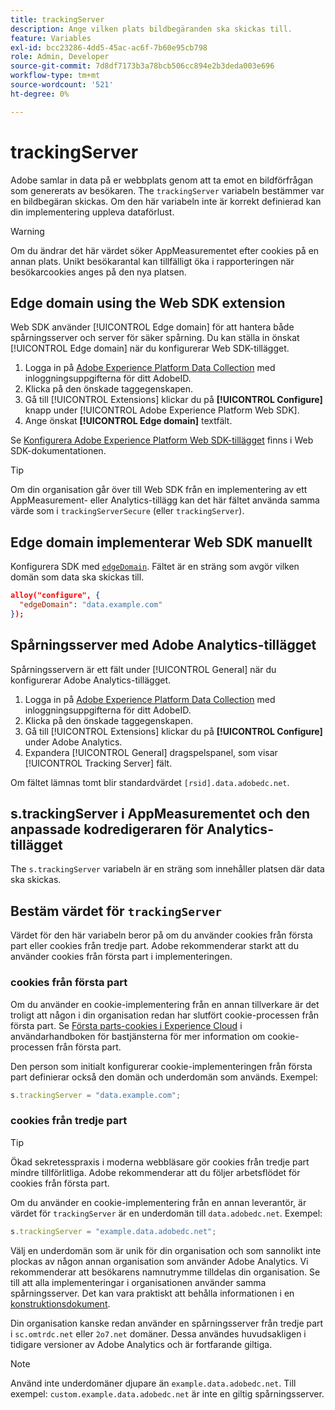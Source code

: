 ```yaml
---
title: trackingServer
description: Ange vilken plats bildbegäranden ska skickas till.
feature: Variables
exl-id: bcc23286-4dd5-45ac-ac6f-7b60e95cb798
role: Admin, Developer
source-git-commit: 7d8df7173b3a78bcb506cc894e2b3deda003e696
workflow-type: tm+mt
source-wordcount: '521'
ht-degree: 0%

---
```


# trackingServer

Adobe samlar in data på er webbplats genom att ta emot en bildförfrågan som genererats av besökaren. The `trackingServer` variabeln bestämmer var en bildbegäran skickas. Om den här variabeln inte är korrekt definierad kan din implementering uppleva dataförlust.

>[!WARNING]
>
>Om du ändrar det här värdet söker AppMeasurementet efter cookies på en annan plats. Unikt besökarantal kan tillfälligt öka i rapporteringen när besökarcookies anges på den nya platsen.

## Edge domain using the Web SDK extension

Web SDK använder [!UICONTROL Edge domain] för att hantera både spårningsserver och server för säker spårning. Du kan ställa in önskat [!UICONTROL Edge domain] när du konfigurerar Web SDK-tillägget.

1. Logga in på [Adobe Experience Platform Data Collection](https://experience.adobe.com/data-collection) med inloggningsuppgifterna för ditt AdobeID.
1. Klicka på den önskade taggegenskapen.
1. Gå till [!UICONTROL Extensions] klickar du på **[!UICONTROL Configure]** knapp under [!UICONTROL Adobe Experience Platform Web SDK].
1. Ange önskat **[!UICONTROL Edge domain]** textfält.

Se [Konfigurera Adobe Experience Platform Web SDK-tillägget](https://experienceleague.adobe.com/docs/experience-platform/edge/extension/web-sdk-extension-configuration.html) finns i Web SDK-dokumentationen.

>[!TIP]
>
>Om din organisation går över till Web SDK från en implementering av ett AppMeasurement- eller Analytics-tillägg kan det här fältet använda samma värde som i `trackingServerSecure` (eller `trackingServer`).

## Edge domain implementerar Web SDK manuellt

Konfigurera SDK med [`edgeDomain`](https://experienceleague.adobe.com/docs/experience-platform/edge/fundamentals/configuring-the-sdk.html). Fältet är en sträng som avgör vilken domän som data ska skickas till.

```json
alloy("configure", {
  "edgeDomain": "data.example.com"
});
```

## Spårningsserver med Adobe Analytics-tillägget

Spårningsservern är ett fält under [!UICONTROL General] när du konfigurerar Adobe Analytics-tillägget.

1. Logga in på [Adobe Experience Platform Data Collection](https://experience.adobe.com/data-collection) med inloggningsuppgifterna för ditt AdobeID.
2. Klicka på den önskade taggegenskapen.
3. Gå till [!UICONTROL Extensions] klickar du på **[!UICONTROL Configure]** under Adobe Analytics.
4. Expandera [!UICONTROL General] dragspelspanel, som visar [!UICONTROL Tracking Server] fält.

Om fältet lämnas tomt blir standardvärdet `[rsid].data.adobedc.net`.

## s.trackingServer i AppMeasurementet och den anpassade kodredigeraren för Analytics-tillägget

The `s.trackingServer` variabeln är en sträng som innehåller platsen där data ska skickas.

## Bestäm värdet för `trackingServer`

Värdet för den här variabeln beror på om du använder cookies från första part eller cookies från tredje part. Adobe rekommenderar starkt att du använder cookies från första part i implementeringen.

### cookies från första part

Om du använder en cookie-implementering från en annan tillverkare är det troligt att någon i din organisation redan har slutfört cookie-processen från första part. Se [Första parts-cookies i Experience Cloud](https://experienceleague.adobe.com/docs/core-services/interface/ec-cookies/cookies-first-party.html) i användarhandboken för bastjänsterna för mer information om cookie-processen från första part.

Den person som initialt konfigurerar cookie-implementeringen från första part definierar också den domän och underdomän som används. Exempel:

```js
s.trackingServer = "data.example.com";
```

### cookies från tredje part

>[!TIP]
>
>Ökad sekretesspraxis i moderna webbläsare gör cookies från tredje part mindre tillförlitliga. Adobe rekommenderar att du följer arbetsflödet för cookies från första part.

Om du använder en cookie-implementering från en annan leverantör, är värdet för `trackingServer` är en underdomän till `data.adobedc.net`. Exempel:

```js
s.trackingServer = "example.data.adobedc.net";
```

Välj en underdomän som är unik för din organisation och som sannolikt inte plockas av någon annan organisation som använder Adobe Analytics.  Vi rekommenderar att besökarens namnutrymme tilldelas din organisation.  Se till att alla implementeringar i organisationen använder samma spårningsserver. Det kan vara praktiskt att behålla informationen i en [konstruktionsdokument](../../prepare/solution-design.md).

Din organisation kanske redan använder en spårningsserver från tredje part i `sc.omtrdc.net` eller `2o7.net` domäner.  Dessa användes huvudsakligen i tidigare versioner av Adobe Analytics och är fortfarande giltiga.

>[!NOTE]
>
>Använd inte underdomäner djupare än `example.data.adobedc.net`. Till exempel: `custom.example.data.adobedc.net` är inte en giltig spårningsserver.
